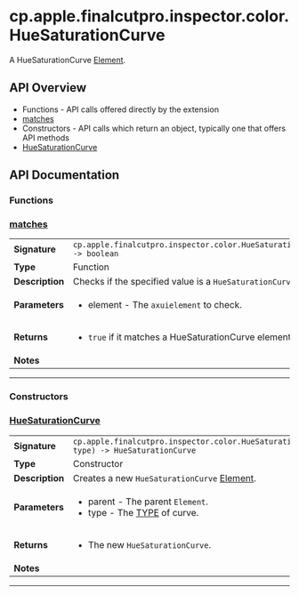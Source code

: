# cp.apple.finalcutpro.inspector.color.HueSaturationCurve

A HueSaturationCurve [Element](cp.ui.Element.md).

## API Overview
* Functions - API calls offered directly by the extension
 * [matches](#matches)
* Constructors - API calls which return an object, typically one that offers API methods
 * [HueSaturationCurve](#huesaturationcurve)

## API Documentation

### Functions


### [matches](#matches)

|                                             |                                                                                     |
| --------------------------------------------|-------------------------------------------------------------------------------------|
| **Signature**                               | `cp.apple.finalcutpro.inspector.color.HueSaturationCurve.matches(element) -> boolean`                                                                    |
| **Type**                                    | Function                                                                     |
| **Description**                             | Checks if the specified value is a `HueSaturationCurve`.                                                                     |
| **Parameters**                              | <ul><li>element       - The `axuielement` to check.</li></ul> |
| **Returns**                                 | <ul><li>`true` if it matches a HueSaturationCurve element.</li></ul>          |
| **Notes**                                   | <ul></ul>                |

---
### Constructors


### [HueSaturationCurve](#huesaturationcurve)

|                                             |                                                                                     |
| --------------------------------------------|-------------------------------------------------------------------------------------|
| **Signature**                               | `cp.apple.finalcutpro.inspector.color.HueSaturationCurve(parent, type) -> HueSaturationCurve`                                                                    |
| **Type**                                    | Constructor                                                                     |
| **Description**                             | Creates a new `HueSaturationCurve` [Element](cp.ui.Element.md).                                                                     |
| **Parameters**                              | <ul><li>parent    - The parent `Element`.</li><li>type     - The [TYPE](#TYPE) of curve.</li></ul> |
| **Returns**                                 | <ul><li>The new `HueSaturationCurve`.</li></ul>          |
| **Notes**                                   | <ul></ul>                |

---

